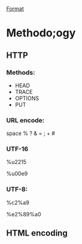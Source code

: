 [Format](https://github.com/gusevna/format-README)

# Methodo;ogy
## HTTP
### Methods:
* HEAD
* TRACE
* OPTIONS
* PUT
### URL encode:
space % ? & = ; + #

### UTF-16
%u2215

%u00e9

### UTF-8:
%c2%a9

%e2%89%a0


## HTML encoding




